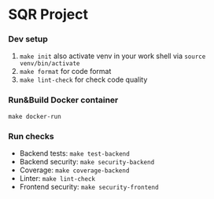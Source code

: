 # SQR Project

### Dev setup
1. `make init`
   also activate venv in your work shell via `source venv/bin/activate`
2. `make format` for code format
3. `make lint-check` for check code quality

### Run&Build Docker container
`make docker-run`

### Run checks
- Backend tests: `make test-backend`
- Backend security: `make security-backend`
- Coverage: `make coverage-backend`
- Linter: `make lint-check`
- Frontend security: `make security-frontend`